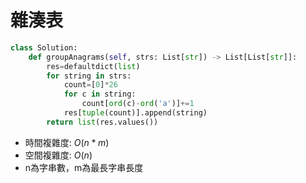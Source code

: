 # 雜湊表
```python
class Solution:
    def groupAnagrams(self, strs: List[str]) -> List[List[str]]:
        res=defaultdict(list)
        for string in strs:
            count=[0]*26
            for c in string:
                count[ord(c)-ord('a')]+=1
            res[tuple(count)].append(string)
        return list(res.values())
```
* 時間複雜度: $O(n*m)$
* 空間複雜度: $O(n)$
* n為字串數，m為最長字串長度